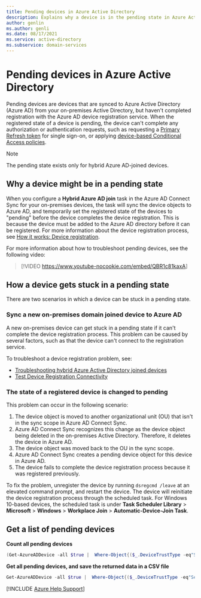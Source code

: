```yaml
---
title: Pending devices in Azure Active Directory
description: Explains why a device is in the pending state in Azure Active Directory.
author: genlin
ms.author: genli
ms.date: 08/17/2021
ms.service: active-directory
ms.subservice: domain-services
---
```

# Pending devices in Azure Active Directory

Pending devices are devices that are synced to Azure Active Directory (Azure AD) from your on-premises Active Directory, but haven't completed registration with the Azure AD device registration service. When the registered state of a device is pending, the device can't complete any authorization or authentication requests, such as requesting a [Primary Refresh token](/azure/active-directory/devices/concept-primary-refresh-token) for single sign-on, or applying [device-based Conditional Access policies](/mem/intune/protect/create-conditional-access-intune).

> [!NOTE]
> The pending state exists only for hybrid Azure AD-joined devices.

## Why a device might be in a pending state

When you configure a **Hybrid Azure AD join** task in the Azure AD Connect Sync for your on-premises devices, the task will sync the device objects to Azure AD, and temporarily set the registered state of the devices to "pending" before the device completes the device registration. This is because the device must be added to the Azure AD directory before it can be registered. For more information about the device registration process, see [How it works: Device registration](/azure/active-directory/devices/device-registration-how-it-works#hybrid-azure-ad-joined-in-managed-environments).

For more information about how to troubleshoot pending devices, see the following video:

> [!VIDEO <https://www.youtube-nocookie.com/embed/QBR1c81kaxA>]

## How a device gets stuck in a pending state

There are two scenarios in which a device can be stuck in a pending state.

### Sync a new on-premises domain joined device to Azure AD

A new on-premises device can get stuck in a pending state if it can't complete the device registration process. This problem can be caused by several factors, such as that the device can't connect to the registration service.

To troubleshoot a device registration problem, see:

- [Troubleshooting hybrid Azure Active Directory joined devices](/azure/active-directory/devices/troubleshoot-hybrid-join-windows-current)
- [Test Device Registration Connectivity](/samples/azure-samples/testdeviceregconnectivity/testdeviceregconnectivity/)

### The state of a registered device is changed to pending

This problem can occur in the following scenario:

1. The device object is moved to another organizational unit (OU) that isn't in the sync scope in Azure AD Connect Sync.
1. Azure AD Connect Sync recognizes this change as the device object being deleted in the on-premises Active Directory. Therefore, it deletes the device in Azure AD.
1. The device object was moved back to the OU in the sync scope.
1. Azure AD Connect Sync creates a pending device object for this device in Azure AD.
1. The device fails to complete the device registration process because it was registered previously.

To fix the problem, unregister the device by running `dsregcmd /leave` at an elevated command prompt, and restart the device. The device will reinitiate the device registration process through the scheduled task. For Windows 10-based devices, the scheduled task is under **Task Scheduler Library** > **Microsoft** > **Windows** > **Workplace Join** > **Automatic-Device-Join Task**.

## Get a list of pending devices

**Count all pending devices**

```powershell
(Get-AzureADDevice -all $true |  Where-Object{($_.DeviceTrustType -eq"ServerAd") -and ($_.ProfileType -ne"RegisteredDevice") -and (-not $_.AlternativeSecurityIds)}).count
```

**Get all pending devices, and save the returned data in a CSV file**

 ```powershell
Get-AzureADDevice -all $true |  Where-Object{($_.DeviceTrustType -eq"ServerAd") -and ($_.ProfileType -ne"RegisteredDevice") -and (-not $_.AlternativeSecurityIds)} | select-object -Property AccountEnabled, ObjectId, DeviceId, DisplayName, DeviceOSType, DeviceOSVersion, DeviceTrustType | export-csv pendingdevicelist-summary.csv -NoTypeInformation
```

[!INCLUDE [Azure Help Support](../../includes/azure-help-support.md)]
